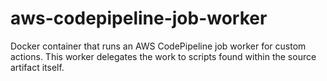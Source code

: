 # aws-codepipeline-job-worker
Docker container that runs an AWS CodePipeline job worker for custom actions. This worker delegates the work to scripts found within the source artifact itself.
